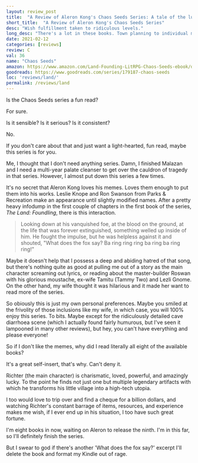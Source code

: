 ```yaml
---
layout: review_post
title:  "A Review of Aleron Kong's Chaos Seeds Series: A tale of the luckiest man in the world"
short_title:  "A Review of Aleron Kong's Chaos Seeds Series"
desc: "Wish fulfillment taken to ridiculous levels."
long_desc: "There's a lot in these books. Town planning to individual magic power. Gratitous pop-culture references. And an MC who might just happen to be the luckiest person alive."
date: 2021-02-12
categories: [reviews]
review: C
val: 36
name: "Chaos Seeds"
amazon: https://www.amazon.com/Land-Founding-LitRPG-Chaos-Seeds-ebook/dp/B0172GEB68
goodreads: https://www.goodreads.com/series/179187-chaos-seeds
loc: 'reviews/land/'
permalink: /reviews/land
---
```


Is the Chaos Seeds series a fun read? 

For sure.

Is it sensible? Is it serious? Is it consistent? 

No.

If you don't care about that and just want a light-hearted, fun read, maybe this series is for you.

Me, I thought that I don't need anything series. Damn, I finished Malazan and I need a multi-year palate cleanser to get over the cauldron of tragedy in that series. However, I almost put down this series a few times.

It's no secret that Aleron Kong loves his memes. Loves them enough to put them into his works. Leslie Knope and Ron Swanson from Parks & Recreation make an appearance until slightly modified names. After a pretty heavy infodump in the first couple of chapters in the first book of the series, *The Land: Foundling*, there is this interaction.

> Looking down at his vanquished foe, at the blood on the ground, at the life that was forever extinguished, something welled up inside of him. He fought the impulse, but he was helpless against it and shouted, "What does the fox say? Ba ring ring ring ba ring ba ring ring!"

Maybe it doesn't help that I possess a deep and abiding hatred of that song, but there's nothing quite as good at pulling me out of a story as the main character screaming out lyrics, or reading about the master-builder Roswan with his glorious moustache, ex-wife Tamitu (Tammy Two) and Lezli Gnome. On the other hand, my wife thought it was hilarious and it made her want to read more of the series.


So obiously this is just my own personal preferences. Maybe you smiled at the frivolity of those inclusions like my wife, in which case, you will 100% enjoy this series. To bits. Maybe except for the ridiculously detailed cave diarrhoea scene (which I actually found fairly humurous, but I've seen it lampooned in many other reviews), but hey, you can't have everything and please everyone!

So if I don't like the memes, why did I read literally all eight of the available books? 

It's a great self-insert, that's why. Can't deny it.

Richter (the main character) is charismatic, loved, powerful, and amazingly lucky. To the point he finds not just one but multiple legendary artifacts with which he transforms his little village into a high-tech utopia. 

I too would love to trip over and find a cheque for a billion dollars, and watching Richter's constant barrage of items, resources, and experience makes me wish, if I ever end up in his situation, I too have such great fortune.



I'm eight books in now, waiting on Aleron to release the ninth. I'm in this far, so I'll definitely finish the series.

But I swear to god if there's another 'What does the fox say?' excerpt I'll delete the book and format my Kindle out of rage.